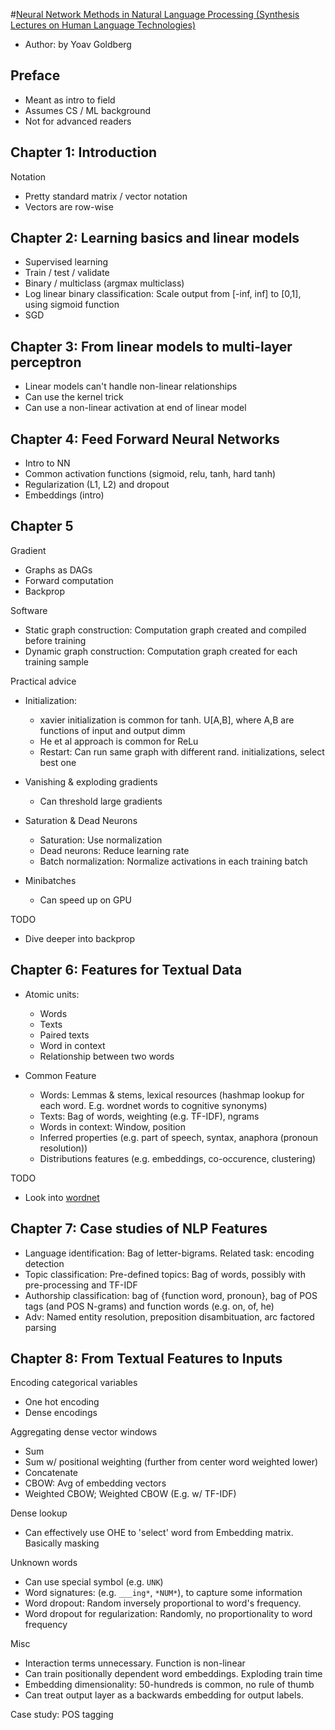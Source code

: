 #[Neural Network Methods in Natural Language Processing (Synthesis Lectures on Human Language Technologies)](https://www.amazon.com/Language-Processing-Synthesis-Lectures-Technologies/dp/1627052984/ref=sr_1_1?ie=UTF8&qid=1508800401&sr=8-1&keywords=neural+network+methods+for+natural+language+processing)

 - Author: by Yoav Goldberg

## Preface

 - Meant as intro to field
 - Assumes CS / ML background
 - Not for advanced readers

## Chapter 1: Introduction

Notation
 
 - Pretty standard matrix / vector notation
 - Vectors are row-wise

## Chapter 2: Learning basics and linear models

 - Supervised learning
 - Train / test / validate
 - Binary / multiclass (argmax multiclass)
 - Log linear binary classification: Scale output from [-inf, inf] to [0,1], using sigmoid function
 - SGD

## Chapter 3: From linear models to multi-layer perceptron 

 - Linear models can't handle non-linear relationships
 - Can use the kernel trick
 - Can use a non-linear activation at end of linear model 

## Chapter 4: Feed Forward Neural Networks

 - Intro to NN
 - Common activation functions (sigmoid, relu, tanh, hard tanh)
 - Regularization (L1, L2) and dropout 
 - Embeddings (intro)

## Chapter 5 

Gradient

 - Graphs as DAGs
 - Forward computation
 - Backprop

Software

 - Static graph construction: Computation graph created and compiled before training
 - Dynamic graph construction: Computation graph created for each training sample

Practical advice

 - Initialization: 
   - xavier initialization is common for tanh. U[A,B], where A,B are functions of input and output dimm
   - He et al approach is common for ReLu
   - Restart: Can run same graph with different rand. initializations, select best one

 - Vanishing & exploding gradients
   - Can threshold large gradients
 - Saturation & Dead Neurons
   - Saturation: Use normalization
   - Dead neurons: Reduce learning rate
   - Batch normalization: Normalize activations in each training batch
 - Minibatches
   - Can speed up on GPU

TODO

 - Dive deeper into backprop

## Chapter 6: Features for Textual Data

 - Atomic units:
   - Words
   - Texts
   - Paired texts
   - Word in context
   - Relationship between two words

 - Common Feature
   - Words: Lemmas & stems, lexical resources (hashmap lookup for each word. E.g. wordnet words to cognitive synonyms)
   - Texts: Bag of words, weighting (e.g. TF-IDF), ngrams
   - Words in context: Window, position
   - Inferred properties (e.g. part of speech, syntax, anaphora (pronoun resolution))
   - Distributions features (e.g. embeddings, co-occurence, clustering)

TODO

 - Look into [wordnet](https://wordnet.princeton.edu/)

## Chapter 7: Case studies of NLP Features

 - Language identification: Bag of letter-bigrams. Related task: encoding detection
 - Topic classification: Pre-defined topics: Bag of words, possibly with pre-processing and TF-IDF
 - Authorship classification: bag of {function word, pronoun}, bag of POS tags (and POS N-grams) and function words (e.g. on, of, he)
 - Adv: Named entity resolution, preposition disambituation, arc factored parsing
 
## Chapter 8: From Textual Features to Inputs

Encoding categorical variables

 - One hot encoding
 - Dense encodings
 
 Aggregating dense vector windows
 
  - Sum
  - Sum w/ positional weighting (further from center word weighted lower)
  - Concatenate
  - CBOW: Avg of embedding vectors
  - Weighted CBOW; Weighted CBOW (E.g. w/ TF-IDF)
 
Dense lookup
 
 - Can effectively use OHE to 'select' word from Embedding matrix. Basically masking
  
Unknown words

 - Can use special symbol (e.g. `UNK`)
 - Word signatures: (e.g. `___ing*`, `*NUM*`), to capture some information
 - Word dropout: Random inversely proportional to word's frequency.
 - Word dropout for regularization: Randomly, no proportionality to word frequency  
 
 
Misc

 - Interaction terms unnecessary. Function is non-linear
 - Can train positionally dependent word embeddings. Exploding train time
 - Embedding dimensionality: 50-hundreds is common, no rule of thumb
 - Can treat output layer as a backwards embedding for output labels. 
 
Case study: POS tagging  